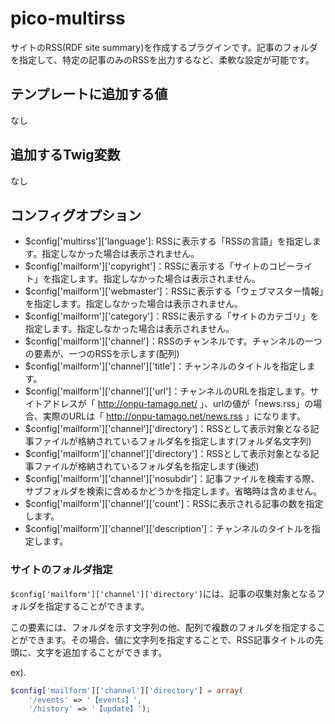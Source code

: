 # pico-multirss

サイトのRSS(RDF site summary)を作成するプラグインです。記事のフォルダを指定して、特定の記事のみのRSSを出力するなど、柔軟な設定が可能です。

## テンプレートに追加する値

なし
 
## 追加するTwig変数

なし

## コンフィグオプション

 * $config['multirss']['language']: RSSに表示する「RSSの言語」を指定します。指定しなかった場合は表示されません。
 * $config['mailform']['copyright']：RSSに表示する「サイトのコピーライト」を指定します。指定しなかった場合は表示されません。
 * $config['mailform']['webmaster']：RSSに表示する「ウェブマスター情報」を指定します。指定しなかった場合は表示されません。
 * $config['mailform']['category']：RSSに表示する「サイトのカテゴリ」を指定します。指定しなかった場合は表示されません。
 * $config['mailform']['channel']：RSSのチャンネルです。チャンネルの一つの要素が、一つのRSSを示します(配列)
  * $config['mailform']['channel']['title']：チャンネルのタイトルを指定します。
  * $config['mailform']['channel']['url']：チャンネルのURLを指定します。サイトアドレスが「 http://onpu-tamago.net/ 」、urlの値が「news.rss」の場合、実際のURLは「 http://onpu-tamago.net/news.rss 」になります。
  * $config['mailform']['channel']['directory']：RSSとして表示対象となる記事ファイルが格納されているフォルダ名を指定します(フォルダ名文字列)
  * $config['mailform']['channel']['directory']：RSSとして表示対象となる記事ファイルが格納されているフォルダ名を指定します(後述)
  * $config['mailform']['channel']['nosubdir']：記事ファイルを検索する際、サブフォルダを検索に含めるかどうかを指定します。省略時は含めません。
  * $config['mailform']['channel']['count']：RSSに表示される記事の数を指定します。
  * $config['mailform']['channel']['description']：チャンネルのタイトルを指定します。

### サイトのフォルダ指定

`$config['mailform']['channel']['directory']`には、記事の収集対象となるフォルダを指定することができます。

この要素には、フォルダを示す文字列の他、配列で複数のフォルダを指定することができます。その場合、値に文字列を指定することで、RSS記事タイトルの先頭に、文字を追加することができます。

ex).

```php
$config['mailform']['channel']['directory'] = array(
    '/events' => '【events】', 
    '/history' => '【update】');
```
